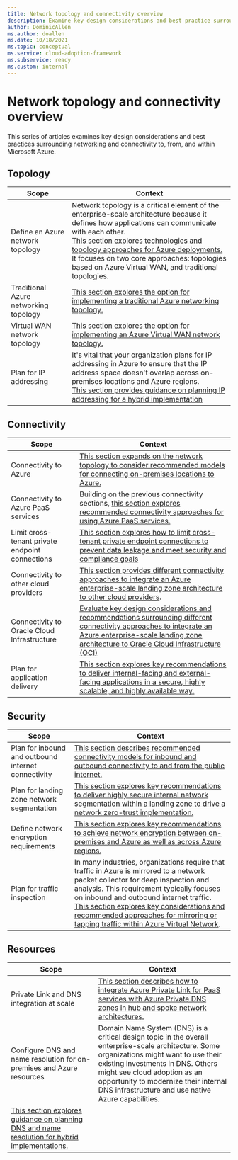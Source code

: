 ```yaml
---
title: Network topology and connectivity overview
description: Examine key design considerations and best practice surrounding networking and connectivity to, from, and within Microsoft Azure.
author: DominicAllen
ms.author: doallen
ms.date: 10/18/2021
ms.topic: conceptual
ms.service: cloud-adoption-framework
ms.subservice: ready
ms.custom: internal
---
```


<!-- docutune:casing "Azure VPN Gateway" L7 -->
<!-- cSpell:ignore autoregistration BGPs MACsec MPLS MSEE onprem privatelink VPNs -->

# Network topology and connectivity overview

This series of articles examines key design considerations and best practices surrounding networking and connectivity to, from, and within Microsoft Azure.

## Topology

|Scope|Context|
|-|-|
| Define an Azure network topology |Network topology is a critical element of the enterprise-scale architecture because it defines how applications can communicate with each other. <br>  [This section explores technologies and topology approaches for Azure deployments.](../azure-best-practices/define-an-azure-network-topology.md) It focuses on two core approaches: topologies based on Azure Virtual WAN, and traditional topologies. |
| Traditional Azure networking topology |[This section explores the option for implementing a traditional Azure networking topology.](../azure-best-practices/traditional-azure-networking-topology.md) |
| Virtual WAN network topology | [This section explores the option for implementing an Azure Virtual WAN network topology.](../azure-best-practices/virtual-wan-network-topology.md) |
| Plan for IP addressing | It's vital that your organization plans for IP addressing in Azure to ensure that the IP address space doesn't overlap across on-premises locations and Azure regions. <br> [This section provides guidance on planning IP addressing for a hybrid implementation](../azure-best-practices/plan-for-ip-addressing.md) | 



## Connectivity 

|Scope|Context|
|-|-|
| Connectivity to Azure |[This section expands on the network topology to consider recommended models for connecting on-premises locations to Azure.](../azure-best-practices/connectivity-to-azure.md)|
| Connectivity to Azure PaaS services |Building on the previous connectivity sections, [this section explores recommended connectivity approaches for using Azure PaaS services.](../azure-best-practices/connectivity-to-azure-paas-services.md)|
| Limit cross-tenant private endpoint connections| [This section explores how to limit cross-tenant private endpoint connections to prevent data leakage and meet security and compliance goals](../azure-best-practices/limit-cross-tenant-private-endpoint-connections.md) |
|Connectivity to other cloud providers | [This section provides different connectivity approaches to integrate an Azure enterprise-scale landing zone architecture to other cloud providers](../azure-best-practices/connectivity-to-other-providers.md).|
| Connectivity to Oracle Cloud Infrastructure| [Evaluate key design considerations and recommendations surrounding different connectivity approaches to integrate an Azure enterprise-scale landing zone architecture to Oracle Cloud Infrastructure (OCI)](../azure-best-practices/connectivity-to-other-providers-oci.md)
|Plan for application delivery | [This section explores key recommendations to deliver internal-facing and external-facing applications in a secure, highly scalable, and highly available way.](../azure-best-practices/plan-for-app-delivery.md)|

## Security

|Scope|Context|
|-|-|
| Plan for inbound and outbound internet connectivity | [This section describes recommended connectivity models for inbound and outbound connectivity to and from the public internet.](../azure-best-practices/plan-for-inbound-and-outbound-internet-connectivity.md)|
| Plan for landing zone network segmentation | [This section explores key recommendations to deliver highly secure internal network segmentation within a landing zone to drive a network zero-trust implementation.](../azure-best-practices/plan-for-landing-zone-network-segmentation.md)|
| Define network encryption requirements | [This section explores key recommendations to achieve network encryption between on-premises and Azure as well as across Azure regions.](../azure-best-practices/define-network-encryption-requirements.md)|
|Plan for traffic inspection |In many industries, organizations require that traffic in Azure is mirrored to a network packet collector for deep inspection and analysis. This requirement typically focuses on inbound and outbound internet traffic. [This section explores key considerations and recommended approaches for mirroring or tapping traffic within Azure Virtual Network](../azure-best-practices/plan-for-traffic-inspection.md).|

## Resources

|Scope|Context|
|-|-|
|Private Link and DNS integration at scale| [This section describes how to integrate Azure Private Link for PaaS services with Azure Private DNS zones in hub and spoke network architectures.](../azure-best-practices/private-link-and-dns-integration-at-scale.md)|
|Configure DNS and name resolution for on-premises and Azure resources| Domain Name System (DNS) is a critical design topic in the overall enterprise-scale architecture. Some organizations might want to use their existing investments in DNS. Others might see cloud adoption as an opportunity to modernize their internal DNS infrastructure and use native Azure capabilities.
[This section explores guidance on planning DNS and name resolution for hybrid implementations.](../azure-best-practices/dns-for-on-premises-and-azure-resources.md)|

